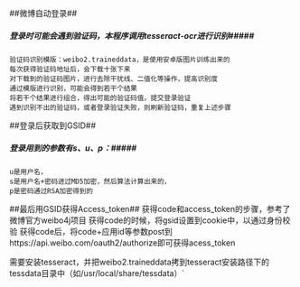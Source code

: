 

##微博自动登录##
##### 登录时可能会遇到验证码，本程序调用tesseract-ocr进行识别#####
    验证码识别模版：weibo2.traineddata，是使用安卓版图片训练出来的
    每次获得验证码地址后，会下载十张下来
    对下载到的验证码图片，进行去除干扰线、二值化等操作，提高识别度
    通过模版进行识别，可能会得到若干个结果
    将若干个结果进行组合，得出可能的验证码值，提交登录验证
    遇到识别不出的验证码，或者登录验证失败，则刷新验证码，重复上述步骤
    
##登录后获取到GSID##
##### 登录用到的参数有s、u、p：#####
    u是用户名，
    s是用户名+密码进过MD5加密，然后算法计算出来的，
    p是密码通过RSA加密得到的
##最后用GSID获得Access_token##
    获得code和access_token的步骤，参考了微博官方weibo4j项目
    获得code的时候，将gsid设置到cookie中，以通过身份校验
    获得code后，将code+应用id等参数post到https://api.weibo.com/oauth2/authorize即可获得acess_token
    

需要安装tesseract，并把weibo2.traineddata拷到tesseract安装路径下的tessdata目录中（如/usr/local/share/tessdata）`

